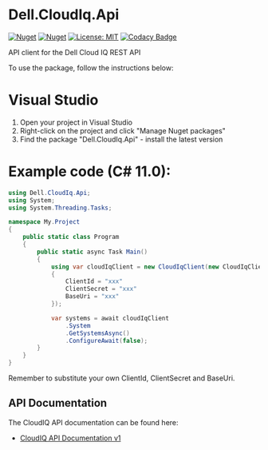 
# Dell.CloudIq.Api
[![Nuget](https://img.shields.io/nuget/v/Dell.CloudIq.Api)](https://www.nuget.org/packages/Dell.CloudIq.Api/)
[![Nuget](https://img.shields.io/nuget/dt/Dell.CloudIq.Api)](https://www.nuget.org/packages/Dell.CloudIq.Api/)
[![License: MIT](https://img.shields.io/badge/License-MIT-yellow.svg)](https://opensource.org/licenses/MIT)
[![Codacy Badge](https://app.codacy.com/project/badge/Grade/8b910ff2f22d464688acbe0d2a41e61c)](https://app.codacy.com?utm_source=gh&utm_medium=referral&utm_content=&utm_campaign=Badge_grade)

API client for the Dell Cloud IQ REST API

To use the package, follow the instructions below:

# Visual Studio
1. Open your project in Visual Studio
2. Right-click on the project and click "Manage Nuget packages"
3. Find the package "Dell.CloudIq.Api" - install the latest version

# Example code (C# 11.0):
``` C#
using Dell.CloudIq.Api;
using System;
using System.Threading.Tasks;

namespace My.Project
{
    public static class Program
    {
        public static async Task Main()
        {
            using var cloudIqClient = new CloudIqClient(new CloudIqClientOptions
            {
                ClientId = "xxx"
                ClientSecret = "xxx"
                BaseUri = "xxx"
            });

            var systems = await cloudIqClient
                .System
                .GetSystemsAsync()
                .ConfigureAwait(false);
        }
    }
}
````

Remember to substitute your own ClientId, ClientSecret and BaseUri.

## API Documentation
The CloudIQ API documentation can be found here:

  - [CloudIQ API Documentation v1](https://developer.dell.com/apis/d1d6171c-cf6b-49c8-a3de-7994b6069d1a/versions/v1/docs/01-Introduction.md)
